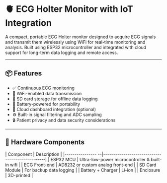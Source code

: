 # 🫀 ECG Holter Monitor with IoT Integration

A compact, portable ECG Holter monitor designed to acquire ECG signals and transmit them wirelessly using WiFi for real-time monitoring and analysis. Built using ESP32 microcontroller and integrated with cloud support for long-term data logging and remote access.

---

## 📦 Features

- ✅ Continuous ECG monitoring
- 📡 WiFi-enabled data transmission
- 💾 SD card storage for offline data logging
- 🔋 Battery-powered for portability
- 📱 Cloud dashboard integration (optional)
- ⚙️ Built-in signal filtering and ADC sampling
- 🔒 Patient privacy and data security considerations

---

## 🧰 Hardware Components

| Component         | Description                                     |
|---------------- --|-------------------------------------------------|
| ESP32 MCU         | Ultra-low-power microcontroller & built-in wifi |
| ECG Front-end     | AD8232 or custom analog front-end               |
| SD Card Module    | For backup data logging                         |
| Battery + Charger | Li-ion                                          |
| Enclosure         | 3D-printed                                      |
